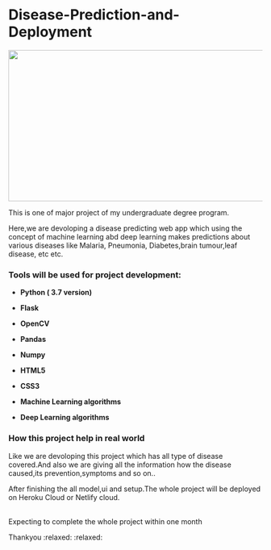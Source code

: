 # Disease-Prediction-and-Deployment

<img src=https://www2.lehigh.edu/sites/www2/files/media/chuah17conference.jpg width="1100" height="300" />
<p> This is one of major project of my undergraduate degree program.</p>
<p>Here,we are devoloping a disease predicting web app which using the concept of machine learning abd deep learning makes predictions about various diseases like Malaria, Pneumonia, Diabetes,brain tumour,leaf disease, etc etc.</p>




<h3> Tools will be used for project development: </h3>
<ul>
<li><p><b>Python ( 3.7 version)</b></p></li>
<li><p><b>Flask</b></p></li>
<li><p><b>OpenCV</b></p></li>
<li><p><b>Pandas</b></p></li>
<li><p><b>Numpy</b></p></li>
<li><p><b>HTML5</b></p></li>
<li><p><b>CSS3</b></p></li>
<li><p><b>Machine Learning algorithms</b></p></li>
<li><p><b>Deep Learning algorithms</b></p></li>
</ul>

<h3>How this project help in real world</h3>
<p>Like we are devoloping this project which has all type of disease covered.And also we are giving all the information how the disease caused,its prevention,symptoms and so on..</p>



  
  <p> After finishing the all model,ui and setup.The whole project will be deployed on Heroku Cloud or Netlify cloud.
  <br>
  </br>
 <p>Expecting to complete the whole project within one month<p>

<p>Thankyou :relaxed: :relaxed:</p>
